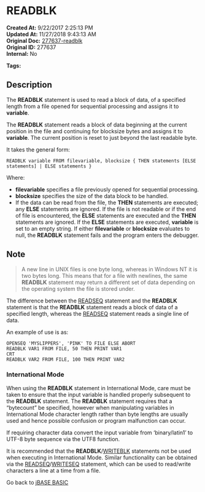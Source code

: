 # READBLK

**Created At:** 9/22/2017 2:25:13 PM  
**Updated At:** 11/27/2018 9:43:13 AM  
**Original Doc:** [277637-readblk](https://docs.jbase.com/36868-jbase-basic/277637-readblk)  
**Original ID:** 277637  
**Internal:** No  

**Tags:**
<badge text='record handling' vertical='middle' />
<badge text='data processing' vertical='middle' />

## Description

The **READBLK** statement is used to read a block of data, of a specified length from a file opened for sequential processing and assigns it to **variable**.

The **READBLK** statement reads a block of data beginning at the current position in the file and continuing for blocksize bytes and assigns it to **variable**. The current position is reset to just beyond the last readable byte.

It takes the general form:

```
READBLK variable FROM filevariable, blocksize { THEN statements [ELSE statements] | ELSE statements }
```

Where:

- **filevariable** specifies a file previously opened for sequential processing.
- **blocksize** specifies the size of the data block to be handled.
- If the data can be read from the file, the **THEN** statements are executed; any **ELSE** statements are ignored. If the file is not readable or if the end of file is encountered, the **ELSE** statements are executed and the **THEN** statements are ignored. If the **ELSE** statements are executed, **variable** is set to an empty string. If either **filevariable** or **blocksize** evaluates to null, the **READBLK** statement fails and the program enters the debugger.

## Note

> A new line in UNIX files is one byte long, whereas in Windows NT it is two bytes long. This means that for a file with newlines, the same **READBLK** statement may return a different set of data depending on the operating system the file is stored under.

The difference between the [READSEQ](./../readseq) statement and the **READBLK** statement is that the **READBLK** statement reads a block of data of a specified length, whereas the [READSEQ](./../readseq) statement reads a single line of data.

An example of use is as:

```
OPENSEQ 'MYSLIPPERS', 'PINK' TO FILE ELSE ABORT
READBLK VAR1 FROM FILE, 50 THEN PRINT VAR1
CRT
READBLK VAR2 FROM FILE, 100 THEN PRINT VAR2
```

### International Mode

When using the **READBLK** statement in International Mode, care must be taken to ensure that the input variable is handled properly subsequent to the **READBLK** statement. The **READBLK** statement requires that a “bytecount” be specified, however when manipulating variables in International Mode character length rather than byte lengths are usually used and hence possible confusion or program malfunction can occur.

If requiring character data convert the input variable from ‘binary/latin1’ to UTF-8 byte sequence via the UTF8 function.

It is recommended that the **READBLK**/[WRITEBLK](./../writeblk) statements not be used when executing in International Mode. Similar functionality can be obtained via the [READSEQ](./../readseq)/[WRITESEQ](./../writeseq) statement, which can be used to read/write characters a line at a time from a file.

Go back to [jBASE BASIC](./../README.md)
